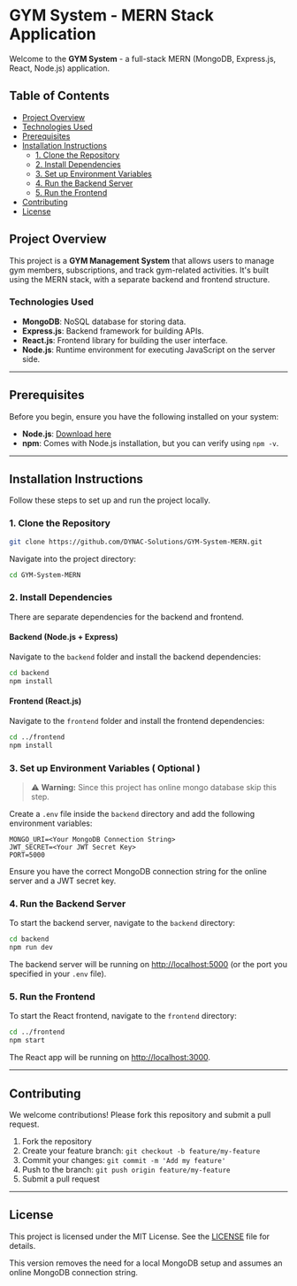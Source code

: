 # GYM System - MERN Stack Application

Welcome to the **GYM System** - a full-stack MERN (MongoDB, Express.js, React, Node.js) application.

## Table of Contents

- [Project Overview](#project-overview)
- [Technologies Used](#technologies-used)
- [Prerequisites](#prerequisites)
- [Installation Instructions](#installation-instructions)
  - [1. Clone the Repository](#1-clone-the-repository)
  - [2. Install Dependencies](#2-install-dependencies)
  - [3. Set up Environment Variables](#3-set-up-environment-variables)
  - [4. Run the Backend Server](#4-run-the-backend-server)
  - [5. Run the Frontend](#5-run-the-frontend)
- [Contributing](#contributing)
- [License](#license)

## Project Overview

This project is a **GYM Management System** that allows users to manage gym members, subscriptions, and track gym-related activities. It's built using the MERN stack, with a separate backend and frontend structure.

### Technologies Used

- **MongoDB**: NoSQL database for storing data.
- **Express.js**: Backend framework for building APIs.
- **React.js**: Frontend library for building the user interface.
- **Node.js**: Runtime environment for executing JavaScript on the server side.

---

## Prerequisites

Before you begin, ensure you have the following installed on your system:

- **Node.js**: [Download here](https://nodejs.org/)
- **npm**: Comes with Node.js installation, but you can verify using `npm -v`.

---

## Installation Instructions

Follow these steps to set up and run the project locally.

### 1. Clone the Repository

```bash
git clone https://github.com/DYNAC-Solutions/GYM-System-MERN.git
```

Navigate into the project directory:

```bash
cd GYM-System-MERN
```

### 2. Install Dependencies

There are separate dependencies for the backend and frontend.

#### Backend (Node.js + Express)

Navigate to the `backend` folder and install the backend dependencies:

```bash
cd backend
npm install
```

#### Frontend (React.js)

Navigate to the `frontend` folder and install the frontend dependencies:

```bash
cd ../frontend
npm install
```

### 3. Set up Environment Variables ( Optional )

> ⚠️ **Warning:** Since this project has online mongo database skip this step.

Create a `.env` file inside the `backend` directory and add the following environment variables:

```env
MONGO_URI=<Your MongoDB Connection String>
JWT_SECRET=<Your JWT Secret Key>
PORT=5000
```

Ensure you have the correct MongoDB connection string for the online server and a JWT secret key.

### 4. Run the Backend Server

To start the backend server, navigate to the `backend` directory:

```bash
cd backend
npm run dev
```

The backend server will be running on [http://localhost:5000](http://localhost:5000) (or the port you specified in your `.env` file).

### 5. Run the Frontend

To start the React frontend, navigate to the `frontend` directory:

```bash
cd ../frontend
npm start
```

The React app will be running on [http://localhost:3000](http://localhost:3000).

---

## Contributing

We welcome contributions! Please fork this repository and submit a pull request.

1. Fork the repository
2. Create your feature branch: `git checkout -b feature/my-feature`
3. Commit your changes: `git commit -m 'Add my feature'`
4. Push to the branch: `git push origin feature/my-feature`
5. Submit a pull request

---

## License

This project is licensed under the MIT License. See the [LICENSE](LICENSE) file for details.

This version removes the need for a local MongoDB setup and assumes an online MongoDB connection string.
